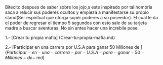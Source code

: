 [//]: # (Por: Ibarra Medrano)
[//]: # (agregar la historia, para ir a: )

Bitecito despues de saber sobre los jojo,s este inspirado por tal hombria saca a relucir sus poderes ocultos y empieza a manifestarse su propio stand(Ser espiritual que otorga supér poderes a su poseedor). El cual le da el poder de regresar el tiempo 5 segundos con esto sale de su tarjeta madre a buscar aventuras. No sin antes hacer una increbile pose. 

1.- [Crear tu propia mafia] (Crear-tu-propia-mafia.md)

2.- [Participar en una carrera por U.S.A para ganar 50 Millones de $] (Participar-en-una-carrera-por-U.S.A-para-ganar-50-Millones-de-$.md)

[//]: # (Crear-tu-propia-mafia.md)
[//]: # (Participar-en-una-carrera-por-U.S.A-para-ganar-50-Millones-de-$.md)
